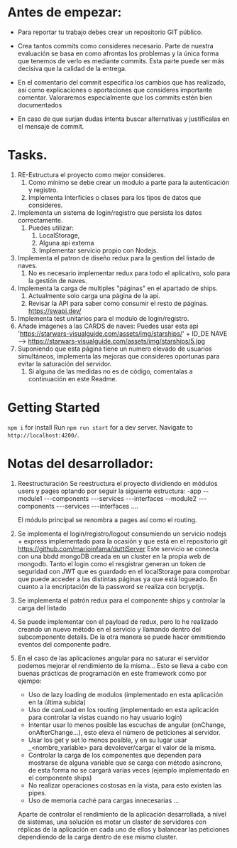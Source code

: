 # Antes de empezar:
- Para reportar tu trabajo debes crear un repositorio GIT público.

- Crea tantos commits como consideres necesario. Parte de nuestra evaluación se basa en como afrontas los problemas y la única forma que tenemos de verlo es mediante commits. Esta parte puede ser más decisiva que la calidad de la entrega.
- En el comentario del commit especifica los cambios que has realizado, así como explicaciones o aportaciones que consideres importante comentar. Valoraremos especialmente que los commits estén bien documentados
- En caso de que surjan dudas intenta buscar alternativas y justifícalas en el mensaje de commit.

# Tasks.

1.  RE-Estructura el proyecto como mejor consideres. 
    1.  Como mínimo se debe crear un modulo a parte para la autenticación y registro.
    2.  Implementa Interficies  o clases  para los tipos de datos que consideres.
2. Implementa un sistema de login/registro que persista los datos correctamente.
   1. Puedes utilizar:
      1. LocalStorage, 
      2. Alguna api externa
      3. Implementar servicio propio con Nodejs.
3. Implementa el patron de diseño redux para la gestion del listado de naves.
   1. No es necesario implementar redux para todo el aplicativo, solo para la gestión de naves.
4.  Implementa la carga de multiples "páginas" en el apartado de ships.
    1.   Actualmente solo carga una página de la api.
    2.   Revisar la API para saber como consumir el resto de páginas. https://swapi.dev/
5.  Implementa test unitarios para el modulo de login/registro.
6.  Añade imágenes a las CARDS de naves: Puedes usar esta api  'https://starwars-visualguide.com/assets/img/starships/' + ID_DE NAVE -->  https://starwars-visualguide.com/assets/img/starships/5.jpg
7.  Suponiendo que esta página tiene un numero elevado de usuarios simultáneos, implementa las mejoras que consideres oportunas para evitar la saturación del servidor.
    1.  Si alguna de las medidas no es de código, comentalas a continuación en este Readme.


# Getting Started 

`npm i`  for install
Run `npm run start` for a dev server. 
Navigate to `http://localhost:4200/`.


# Notas del desarrollador:

1. Reestructuración
    Se reestructura el proyecto dividiendo en módulos users y pages optando por seguir la siguiente estructura:
    -app
    --module1
    ---components
    ---services
    ---interfaces
    --module2
    ---components
    ---services
    ---interfaces
    ....

    El módulo principal se renombra a pages así como el routing.

2. Se implementa el login/registro/logout consumiendo un servicio nodejs + express implementado para la ocasión y que está en el repositorio git https://github.com/marioinfama/duttiServer
    Este servicio se conecta con una bbdd mongoDB creada en un cluster en la propia web de mongodb.
    Tanto el login como el resgistrar generan un token de seguridad con JWT que es guardado en el localStorage para comprobar que puede acceder a las distintas páginas ya que está logueado.
    En cuanto a la encriptación de la password se realiza con bcryptjs.

3. Se implementa el patrón redux para el componente ships y controlar la carga del listado

4. Se puede implementar con el payload de redux, pero lo he realizado creando un nuevo método en el servicio y llamando dentro del subcomponente details. De la otra manera se puede hacer emmitiendo eventos del componente padre.

7. En el caso de las aplicaciones angular para no saturar el servidor podemos mejorar el rendimiento de la misma... Esto se lleva a cabo con buenas prácticas de programación en este framework como por ejempo:
    - Uso de lazy loading de modulos (implementado en esta aplicación en la última subida)
    - Uso de canLoad en los routing (implementado en esta aplicación para controlar la vistas cuando no hay usuario login)
    - Intentar usar lo menos posible las escuchas de angular (onChange, onAfterChange...), esto eleva el número de peticiones al servidor.
    - Usar los get y set lo menos posible, y en su lugar usar _<nombre_variable> para devolever/cargar el valor de la misma.
    - Controlar la carga de los componentes que dependen para mostrarse de alguna variable que se carga con método asincrono, de esta forma no se cargará varias veces (ejemplo implementado en el componente ships)
    - No realizar operaciones costosas en la vista, para esto existen las pipes.
    - Uso de memoria caché para cargas innecesarias
    ...

    Aparte de controlar el rendimiento de la aplicación desarrollada, a nivel de sistemas, una solución es motar un claster de servidores con réplicas de la aplicación en cada uno de ellos y balancear las peticiones dependiendo de la carga dentro de ese mismo cluster.
